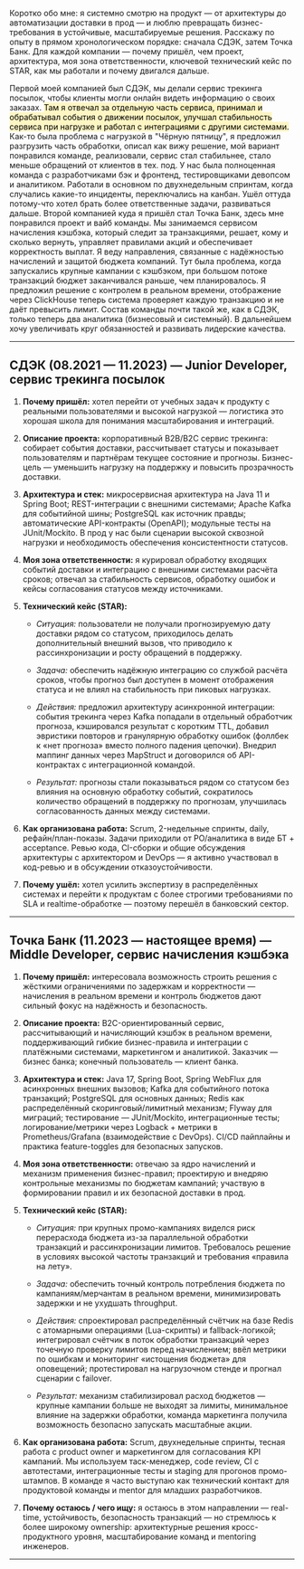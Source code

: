 
Коротко обо мне: я системно смотрю на продукт — от архитектуры до автоматизации доставки в прод — и люблю превращать бизнес-требования в устойчивые, масштабируемые решения. Расскажу по опыту в прямом хронологическом порядке: сначала СДЭК, затем Точка Банк. Для каждой компании — почему пришёл, чем проект, архитектура, моя зона ответственности, ключевой технический кейс по STAR, как мы работали и почему двигался дальше.

Первой моей компанией был СДЭК, мы делали сервис трекинга посылок, чтобы клиенты могли онлайн видеть информацию о своих заказах. <mark style="background: #FFF3A3A6;">Там я отвечал за отдельную часть сервиса, принимал и обрабатывал события о движении посылок, улучшал стабильность сервиса при нагрузке и работал с интеграциями с другими системами.</mark> Как-то была проблема с нагрузкой в "Чёрную пятницу", я предложил разгрузить часть обработки, описал как вижу решение, мой вариант понравился команде, реализовали, сервис стал стабильнее, стало меньше обращений от клиентов в тех. под. У нас была полноценная команда с разработчиками бэк и фронтенд, тестировщиками девопсом и аналитиком. Работали в основном по двухнедельным спринтам, когда случались какие-то инциденты, переключались на канбан. Ушёл оттуда потому-что хотел брать более ответственные задачи, развиваться дальше.
Второй компанией куда я пришёл стал Точка Банк, здесь мне понравился проект и вайб команды. Мы занимаемся сервисом начисления кэшбэка, который следит за транзакциями, решает, кому и сколько вернуть, управляет правилами акций и обеспечивает корректность выплат. Я веду направления, связанные с надёжностью начислений и защитой бюджета компаний. Тут была проблема, когда запускались крупные кампании с кэшбэком, при большом потоке транзакций бюджет заканчивался раньше, чем планировалось. Я предложил решение с контролем в реальном времени, отображение через ClickHouse теперь система проверяет каждую транзакцию и не даёт превысить лимит. Состав команды почти такой же, как в СДЭК, только теперь два аналитика (бизнесовый и системный). В дальнейшем хочу увеличивать круг обязанностей и развивать лидерские качества.

---

## СДЭК (08.2021 — 11.2023) — Junior Developer, сервис трекинга посылок

1. **Почему пришёл:** хотел перейти от учебных задач к продукту с реальными пользователями и высокой нагрузкой — логистика это хорошая школа для понимания масштабирования и интеграций.
    
2. **Описание проекта:** корпоративный B2B/B2C сервис трекинга: собирает события доставки, рассчитывает статусы и показывает пользователям и партнёрам текущее состояние и прогнозы. Бизнес-цель — уменьшить нагрузку на поддержку и повысить прозрачность доставки.
    
3. **Архитектура и стек:** микросервисная архитектура на Java 11 и Spring Boot; REST-интеграции с внешними системами; Apache Kafka для событийной шины; PostgreSQL как источник правды; автоматические API-контракты (OpenAPI); модульные тесты на JUnit/Mockito. В прод у нас были сценарии высокой сквозной нагрузки и необходимость обеспечения консистентности статусов.
    
4. **Моя зона ответственности:** я курировал обработку входящих событий доставки и интеграцию с внешними системами расчёта сроков; отвечал за стабильность сервисов, обработку ошибок и кейсы согласования статусов между источниками.
    
5. **Технический кейс (STAR):**
    
    - _Ситуация:_ пользователи не получали прогнозируемую дату доставки рядом со статусом, приходилось делать дополнительный внешний вызов, что приводило к рассинхронизации и росту обращений в поддержку.
        
    - _Задача:_ обеспечить надёжную интеграцию со службой расчёта сроков, чтобы прогноз был доступен в момент отображения статуса и не влиял на стабильность при пиковых нагрузках.
        
    - _Действия:_ предложил архитектуру асинхронной интеграции: события трекинга через Kafka попадали в отдельный обработчик прогноза, кэшировался результат с коротким TTL, добавил эвристики повторов и гранулярную обработку ошибок (фоллбек к «нет прогноза» вместо полного падения цепочки). Внедрил маппинг данных через MapStruct и договорился об API-контрактах с интеграционной командой.
        
    - _Результат:_ прогнозы стали показываться рядом со статусом без влияния на основную обработку событий, сократилось количество обращений в поддержку по прогнозам, улучшилась согласованность данных между системами.
        
6. **Как организована работа:** Scrum, 2-недельные спринты, daily, рефайн/план-показы. Задачи приходили от PO/аналитика в виде БТ + acceptance. Ревью кода, CI-сборки и общие обсуждения архитектуры с архитектором и DevOps — я активно участвовал в код-ревью и в обсуждении отказоустойчивости.
    
7. **Почему ушёл:** хотел усилить экспертизу в распределённых системах и перейти к продуктам с более строгими требованиями по SLA и realtime-обработке — поэтому перешёл в банковский сектор.
    

---

## Точка Банк (11.2023 — настоящее время) — Middle Developer, сервис начисления кэшбэка

1. **Почему пришёл:** интересовала возможность строить решения с жёсткими ограничениями по задержкам и корректности — начисления в реальном времени и контроль бюджетов дают сильный фокус на надёжность и безопасность.
    
2. **Описание проекта:** B2C-ориентированный сервис, рассчитывающий и начисляющий кэшбэк в реальном времени, поддерживающий гибкие бизнес-правила и интеграции с платёжными системами, маркетингом и аналитикой. Заказчик — бизнес банка; конечный пользователь — клиент банка.
    
3. **Архитектура и стек:** Java 17, Spring Boot, Spring WebFlux для асинхронных внешних вызовов; Kafka для событийного потока транзакций; PostgreSQL для основных данных; Redis как распределённый скоринговый/лимитный механизм; Flyway для миграций; тестирование — JUnit/Mockito, интеграционные тесты; логирование/метрики через Logback + метрики в Prometheus/Grafana (взаимодействие с DevOps). CI/CD пайплайны и практика feature-toggles для безопасных запусков.
    
4. **Моя зона ответственности:** отвечаю за ядро начислений и механизм применения бизнес-правил; проектирую и внедряю контрольные механизмы по бюджетам кампаний; участвую в формировании правил и их безопасной доставки в прод.
    
5. **Технический кейс (STAR):**
    
    - _Ситуация:_ при крупных промо-кампаниях виделся риск перерасхода бюджета из-за параллельной обработки транзакций и рассинхронизации лимитов. Требовалось решение в условиях высокой частоты транзакций и требования «правила на лету».
        
    - _Задача:_ обеспечить точный контроль потребления бюджета по кампаниям/мерчантам в реальном времени, минимизировать задержки и не ухудшать throughput.
        
    - _Действия:_ спроектировал распределённый счётчик на базе Redis с атомарными операциями (Lua-скрипты) и fallback-логикой; интегрировал счётчик в поток обработки транзакций через точечную проверку лимитов перед начислением; ввёл метрики по ошибкам и мониторинг «истощения бюджета» для оповещений; протестировал на нагрузочном стенде и прогнал сценарии с failover.
        
    - _Результат:_ механизм стабилизировал расход бюджетов — крупные кампании больше не выходят за лимиты, минимальное влияние на задержки обработки, команда маркетинга получила возможность безопасно запускать масштабные акции.
        
6. **Как организована работа:** Scrum, двухнедельные спринты, тесная работа с product owner и маркетингом для согласования KPI кампаний. Мы используем таск-менеджер, code review, CI с автотестами, интеграционные тесты и staging для прогонов промо-штампов. В команде я часто выступаю как технический контакт для продуктовой команды и mentor для младших разработчиков.
    
7. **Почему остаюсь / чего ищу:** я остаюсь в этом направлении — real-time, устойчивость, безопасность транзакций — но стремлюсь к более широкому ownership: архитектурные решения кросс-продуктного уровня, масштабирование команд и mentoring инженеров.
    

---